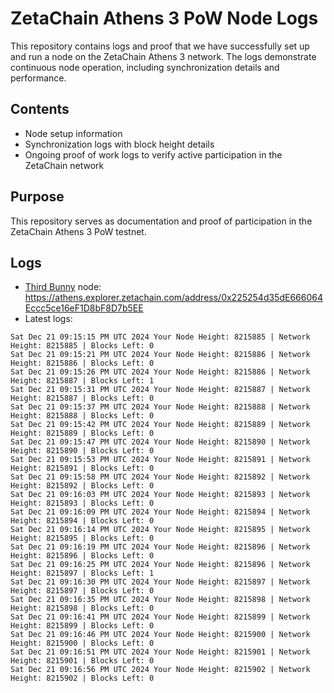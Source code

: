 # ZetaChain Athens 3 PoW Node Logs
This repository contains logs and proof that we have successfully set up and run a node on the ZetaChain Athens 3 network. The logs demonstrate continuous node operation, including synchronization details and performance.

## Contents
- Node setup information
- Synchronization logs with block height details
- Ongoing proof of work logs to verify active participation in the ZetaChain network

## Purpose
This repository serves as documentation and proof of participation in the ZetaChain Athens 3 PoW testnet.

## Logs

- [Third Bunny](https://thirdbunny.xyz/) node: https://athens.explorer.zetachain.com/address/0x225254d35dE666064Eccc5ce16eF1D8bF8D7b5EE
- Latest logs:
```
Sat Dec 21 09:15:15 PM UTC 2024 Your Node Height: 8215885 | Network Height: 8215885 | Blocks Left: 0
Sat Dec 21 09:15:21 PM UTC 2024 Your Node Height: 8215886 | Network Height: 8215886 | Blocks Left: 0
Sat Dec 21 09:15:26 PM UTC 2024 Your Node Height: 8215886 | Network Height: 8215887 | Blocks Left: 1
Sat Dec 21 09:15:31 PM UTC 2024 Your Node Height: 8215887 | Network Height: 8215887 | Blocks Left: 0
Sat Dec 21 09:15:37 PM UTC 2024 Your Node Height: 8215888 | Network Height: 8215888 | Blocks Left: 0
Sat Dec 21 09:15:42 PM UTC 2024 Your Node Height: 8215889 | Network Height: 8215889 | Blocks Left: 0
Sat Dec 21 09:15:47 PM UTC 2024 Your Node Height: 8215890 | Network Height: 8215890 | Blocks Left: 0
Sat Dec 21 09:15:53 PM UTC 2024 Your Node Height: 8215891 | Network Height: 8215891 | Blocks Left: 0
Sat Dec 21 09:15:58 PM UTC 2024 Your Node Height: 8215892 | Network Height: 8215892 | Blocks Left: 0
Sat Dec 21 09:16:03 PM UTC 2024 Your Node Height: 8215893 | Network Height: 8215893 | Blocks Left: 0
Sat Dec 21 09:16:09 PM UTC 2024 Your Node Height: 8215894 | Network Height: 8215894 | Blocks Left: 0
Sat Dec 21 09:16:14 PM UTC 2024 Your Node Height: 8215895 | Network Height: 8215895 | Blocks Left: 0
Sat Dec 21 09:16:19 PM UTC 2024 Your Node Height: 8215896 | Network Height: 8215896 | Blocks Left: 0
Sat Dec 21 09:16:25 PM UTC 2024 Your Node Height: 8215896 | Network Height: 8215897 | Blocks Left: 1
Sat Dec 21 09:16:30 PM UTC 2024 Your Node Height: 8215897 | Network Height: 8215897 | Blocks Left: 0
Sat Dec 21 09:16:35 PM UTC 2024 Your Node Height: 8215898 | Network Height: 8215898 | Blocks Left: 0
Sat Dec 21 09:16:41 PM UTC 2024 Your Node Height: 8215899 | Network Height: 8215899 | Blocks Left: 0
Sat Dec 21 09:16:46 PM UTC 2024 Your Node Height: 8215900 | Network Height: 8215900 | Blocks Left: 0
Sat Dec 21 09:16:51 PM UTC 2024 Your Node Height: 8215901 | Network Height: 8215901 | Blocks Left: 0
Sat Dec 21 09:16:56 PM UTC 2024 Your Node Height: 8215902 | Network Height: 8215902 | Blocks Left: 0
```
